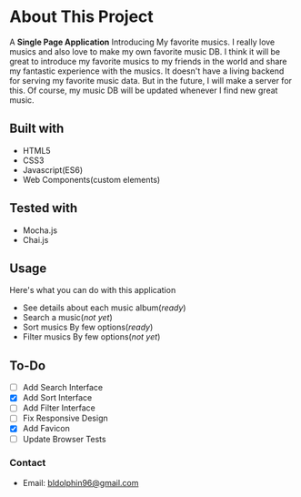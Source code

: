 # About This Project

A **Single Page Application** Introducing My favorite musics.
I really love musics and also love to make my own favorite music DB.
I think it will be great to introduce my favorite musics to my friends in the world and share my fantastic experience with the musics.
It doesn't have a living backend for serving my favorite music data.
But in the future, I will make a server for this.
Of course, my music DB will be updated whenever I find new great music.

## Built with

- HTML5
- CSS3
- Javascript(ES6)
- Web Components(custom elements)

## Tested with

- Mocha.js
- Chai.js

## Usage

Here's what you can do with this application

- See details about each music album(_ready_)
- Search a music(_not yet_)
- Sort musics By few options(_ready_)
- Filter musics By few options(_not yet_)

## To-Do

- [ ] Add Search Interface
- [x] Add Sort Interface
- [ ] Add Filter Interface
- [ ] Fix Responsive Design
- [x] Add Favicon
- [ ] Update Browser Tests

### Contact

- Email: bldolphin96@gmail.com
